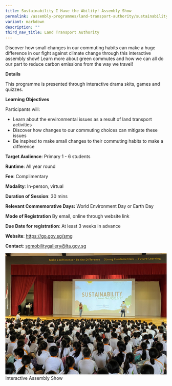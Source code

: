 ```yaml
---
title: Sustainability I Have the Ability! Assembly Show
permalink: /assembly-programmes/land-transport-authority/sustainability-i-have-the-ability/
variant: markdown
description: ""
third_nav_title: Land Transport Authority
---
```

Discover how small changes in our commuting habits can make a huge difference in our fight against climate change through this interactive assembly show! Learn more about green commutes and how we can all do our part to reduce carbon emissions from the way we travel!

**Details**

This programme is presented through interactive drama skits, games and quizzes.

**Learning Objectives**

Participants will: 
* Learn about the environmental issues as a result of land transport activities 
* Discover how changes to our commuting choices can mitigate these issues 
* Be inspired to make small changes to their commuting habits to make a difference

**Target Audience**: Primary 1 - 6 students

**Runtime**: All year round

**Fee**: Complimentary

**Modality**: In-person, virtual

**Duration of Session**: 30 mins

**Relevant Commemorative Days:** World Environment Day or Earth Day

**Mode of Registration** By email, online through website link

**Due Date for registration**: At least 3 weeks in advance

**Website**: https://go.gov.sg/smg

**Contact**: sgmobilitygallery@lta.gov.sg

![](/images/LTA_sustainability_Frontier_Primary.jpg)
Interactive Assembly Show